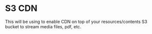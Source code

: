 # S3 CDN
This will be using to enable CDN on top of your resources/contents S3 bucket to stream media files, pdf, etc.